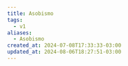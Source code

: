 ```yaml
---
title: Asobismo
tags:
  - v1
aliases:
  - Asobismo
created_at: 2024-07-08T17:33:33-03:00
updated_at: 2024-08-06T18:27:51-03:00
---
```



